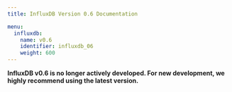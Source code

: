 ```yaml
---
title: InfluxDB Version 0.6 Documentation

menu:
  influxdb:
    name: v0.6
    identifier: influxdb_06
    weight: 600
---
```


__InfluxDB v0.6 is no longer actively developed.
For new development, we highly recommend using the latest version.__
